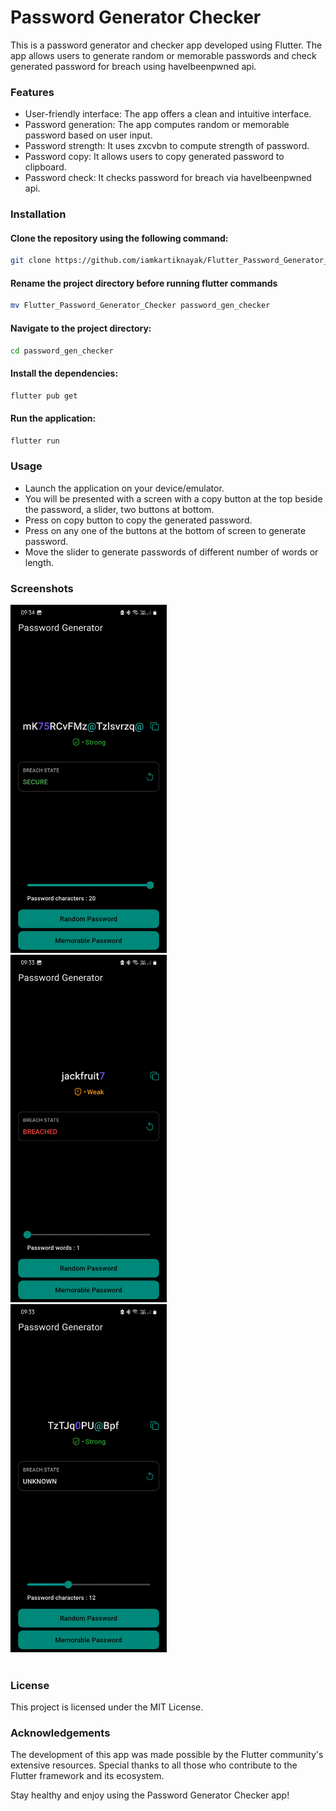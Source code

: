 # Password Generator Checker

This is a password generator and checker app developed using Flutter. The app allows users to generate random or memorable passwords and check generated password for breach using haveIbeenpwned api.

### Features

- User-friendly interface: The app offers a clean and intuitive interface.
- Password generation: The app computes random or memorable password based on user input.
- Password strength: It uses zxcvbn to compute strength of password.
- Password copy: It allows users to copy generated password to clipboard.
- Password check: It checks password for breach via haveIbeenpwned api.

### Installation

#### Clone the repository using the following command:

```bash
git clone https://github.com/iamkartiknayak/Flutter_Password_Generator_Checker.git
```

#### Rename the project directory before running flutter commands

```bash
mv Flutter_Password_Generator_Checker password_gen_checker
```

#### Navigate to the project directory:

```bash
cd password_gen_checker
```

#### Install the dependencies:

```bash
flutter pub get
```

#### Run the application:

```bash
flutter run
```

### Usage

- Launch the application on your device/emulator.
- You will be presented with a screen with a copy button at the top beside the password, a slider, two buttons at bottom.
- Press on copy button to copy the generated password.
- Press on any one of the buttons at the bottom of screen to generate password.
- Move the slider to generate passwords of different number of words or length.

### Screenshots

<img src="./screenshots/0.jpg" alt="Example Image" width="250">&nbsp;&nbsp;&nbsp;
<img src="./screenshots/1.jpg" alt="Example Image" width="250">&nbsp;&nbsp;&nbsp;
<img src="./screenshots/2.jpg" alt="Example Image" width="250"><br><br>

### License

This project is licensed under the MIT License.

### Acknowledgements

The development of this app was made possible by the Flutter community's extensive resources. Special thanks to all those who contribute to the Flutter framework and its ecosystem.

Stay healthy and enjoy using the Password Generator Checker app!
